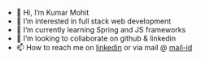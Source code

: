 - 👋 Hi, I’m Kumar Mohit
- 👀 I’m interested in full stack web development
- 🌱 I’m currently learning Spring and JS frameworks
- 💞️ I’m looking to collaborate on github & linkedin
- 📫 How to reach me on [linkedin](https://www.linkedin.com/in/kumarmohit19/) or via mail @ <a href="http://mailto:m.kumarmohit19@gmail.com" target="\blank">mail-id</a>

<!---
kumarmohit19/kumarmohit19 is a ✨ special ✨ repository because its `README.md` (this file) appears on your GitHub profile.
You can click the Preview link to take a look at your changes.
--->
